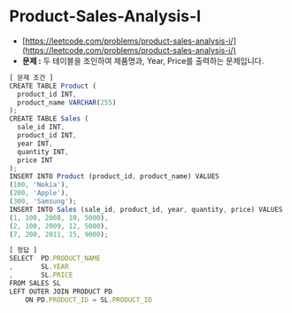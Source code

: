 # **Product-Sales-Analysis-I**

- [https://leetcode.com/problems/product-sales-analysis-i/](https://leetcode.com/problems/product-sales-analysis-i/)
- **문제 :** 두 테이블을 조인하여 제품명과, Year, Price를 출력하는 문제입니다.

```jsx
[ 문제 조건 ]
CREATE TABLE Product (
  product_id INT,
  product_name VARCHAR(255)
);
CREATE TABLE Sales (
  sale_id INT,
  product_id INT,
  year INT,
  quantity INT,
  price INT
);
INSERT INTO Product (product_id, product_name) VALUES
(100, 'Nokia'),
(200, 'Apple'),
(300, 'Samsung');
INSERT INTO Sales (sale_id, product_id, year, quantity, price) VALUES
(1, 100, 2008, 10, 5000),
(2, 100, 2009, 12, 5000),
(7, 200, 2011, 15, 9000);
```

```jsx
[ 정답 ]
SELECT  PD.PRODUCT_NAME
,       SL.YEAR
,       SL.PRICE
FROM SALES SL
LEFT OUTER JOIN PRODUCT PD
    ON PD.PRODUCT_ID = SL.PRODUCT_ID
```
